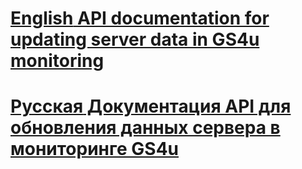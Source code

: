 # [**English** API documentation for updating server data in GS4u monitoring](README_EN.md)


# [**Русская** Документация API для обновления данных сервера в мониторинге GS4u](README_RU.md)

